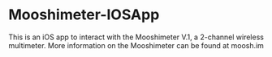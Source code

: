 # Mooshimeter-IOSApp

This is an iOS app to interact with the Mooshimeter V.1, a 2-channel wireless multimeter.  More information on the Mooshimeter can be found at moosh.im
